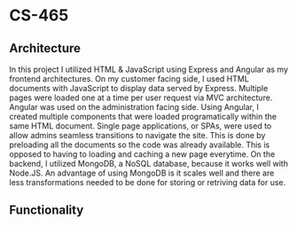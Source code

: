 # CS-465

## Architecture

In this project I utilized HTML & JavaScript using Express and Angular as my frontend architectures. On my customer facing side, I used HTML documents with JavaScript to display data served by Express. Multiple pages were loaded one at a time per user request via MVC architecture. Angular was used on the administration facing side. Using Angular, I created multiple components that were loaded programatically within the same HTML document. Single page applications, or SPAs, were used to allow admins seamless transitions to navigate the site. This is done by preloading all the documents so the code was already available. This is opposed to having to loading and caching a new page everytime. On the backend, I utilized MongoDB, a NoSQL database, because it works well with Node.JS. An advantage of using MongoDB is it scales well and there are less transformations needed to be done for storing or retriving data for use. 

## Functionality

